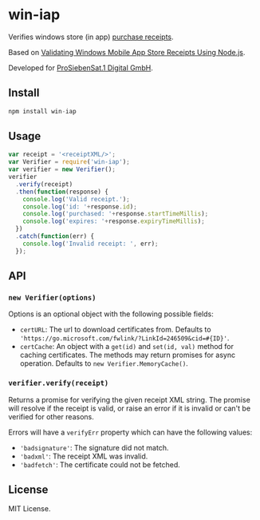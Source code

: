 # win-iap

Verifies windows store (in app) [purchase receipts](http://msdn.microsoft.com/en-us/library/windows/apps/jj649137.aspx).

Based on [Validating Windows Mobile App Store Receipts Using Node.js](http://webservices20.blogspot.de/2013/06/validating-windows-mobile-app-store.html).

Developed for [ProSiebenSat.1 Digital GmbH](http://www.prosiebensat1digital.de/).

## Install

```js
npm install win-iap
```

## Usage

```js
var receipt = '<receiptXML/>';
var Verifier = require('win-iap');
var verifier = new Verifier();
verifier
  .verify(receipt)
  .then(function(response) {
    console.log('Valid receipt.');
    console.log('id: '+response.id);
    console.log('purchased: '+response.startTimeMillis);
    console.log('expires: '+response.expiryTimeMillis);
  })
  .catch(function(err) {
    console.log('Invalid receipt: ', err);
  });
```

## API

### `new Verifier(options)`

Options is an optional object with the following possible fields:

* `certURL`: The url to download certificates from. Defaults to `'https://go.microsoft.com/fwlink/?LinkId=246509&cid=#{ID}'`.
* `certCache`: An object with a `get(id)` and `set(id, val)` method for caching certificates. The methods may return promises for async operation. Defaults to `new Verifier.MemoryCache()`.

### `verifier.verify(receipt)`

Returns a promise for verifying the given receipt XML string. The promise will resolve if the receipt is valid, or raise an error if it is invalid or can't be verified for other reasons.

Errors will have a `verifyErr` property which can have the following values:

* `'badsignature'`: The signature did not match.
* `'badxml'`: The receipt XML was invalid.
* `'badfetch'`: The certificate could not be fetched.

## License

MIT License.
